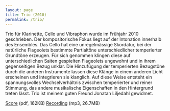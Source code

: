 ```yaml
---
layout: page
title: Trio (2010)
permalink: /trio/
---
```


Trio für Klarinette, Cello und Vibraphon wurde im Frühjahr 2010 geschrieben. Der kompositorische Fokus liegt auf der Intonation innerhalb des Ensembles. Das Cello hat eine unregelmässige Skordatur, bei der natürliche Flageolets bestimmte Partialtöne unterschiedlicher temperierter Grundtöne erzeugen. Für sich genommen klingen diese auf unterschiedlichen Saiten gespielten Flageolets ungewohnt und in ihrem gegenseitigen Bezug unklar. Die Hinzufügung der temperierten Bezugstöne durch die anderen Instrumente lassen diese Klänge in einem anderen Licht erscheinen und integrieren sie klanglich. Auf diese Weise entsteht ein spannungsvolles Wechselverhältnis zwischen temperierter und reiner Stimmung, das andere musikalische Eigenschaften in den Hintergrund treten lässt. Trio ist meinem guten Freund Jonatan Liljedahl gewidmet.

[Score](https://dl.dropboxusercontent.com/u/4328598/fredrik_wallberg_selected_works/chamber_music/trio2010_recording%2Bscore/fredrik_wallberg_trio2010.pdf) (pdf, 162KB)
[Recording](https://dl.dropboxusercontent.com/u/4328598/fredrik_wallberg_selected_works/chamber_music/trio2010_recording%2Bscore/wallberg_trio_2010.mp3) (mp3, 26.7MB)
